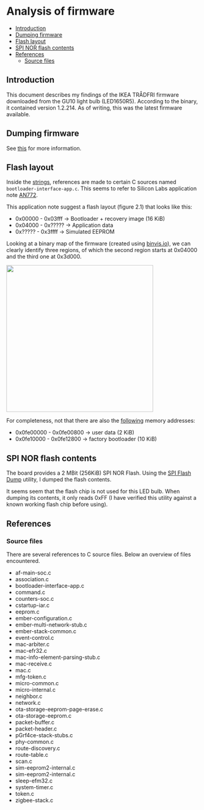 # Analysis of firmware

* [Introduction](#introduction)
* [Dumping firmware](#dumping-firmware)
* [Flash layout](#flash-layout)
* [SPI NOR flash contents](#spi-nor-flash-contents)
* [References](#references)
  * [Source files](#source-files)

## Introduction
This document describes my findings of the IKEA TRÅDFRI firmware downloaded
from the GU10 light bulb (LED1650R5). According to the binary, it contained
version 1.2.214. As of writing, this was the latest firmware available.

## Dumping firmware
See [this](../../../../docs/firmware_dumping) for more information.

## Flash layout
Inside the [strings](firmwares/ikea/led1650r5-1.2.214.strings), references are
made to certain C sources named `bootloader-interface-app.c`. This seems to
refer to Silicon Labs application note
[AN772](https://www.silabs.com/documents/public/application-notes/an772-using-legacy-application-bootloader.pdf).

This application note suggest a flash layout (figure 2.1) that looks like this:

* 0x00000 - 0x03fff -> Bootloader + recovery image (16 KiB)
* 0x04000 - 0x????? -> Application data
* 0x????? - 0x3ffff -> Simulated EEPROM

Looking at a binary map of the firmware (created using
[binvis.io](http://binvis.io)), we can clearly identify three regions, of which
the second region starts at 0x04000 and the third one at 0x3d000.

[<img src="firmwares/ikea/led1650r5-1.2.214.png" height="384">](firmwares/ikea/led1650r5-1.2.214.png)

For completeness, not that there are also the [following](https://github.com/basilfx/TRADFRI-Hacking/issues/24#issuecomment-651145045)
memory addresses:

* 0x0fe00000 - 0x0fe00800 -> user data (2 KiB)
* 0x0fe10000 - 0x0fe12800 -> factory bootloader (10 KiB)

## SPI NOR flash contents
The board provides a 2 MBit (256KiB) SPI NOR Flash. Using the
[SPI Flash Dump](firmwares/riot-os/spi_flash_dump) utility, I dumped the flash
contents.

It seems seem that the flash chip is not used for this LED bulb. When dumping
its contents, it only reads 0xFF (I have verified this utility against a known
working flash chip before using).

## References

### Source files
There are several references to C source files. Below an overview of files
encountered.

* af-main-soc.c
* association.c
* bootloader-interface-app.c
* command.c
* counters-soc.c
* cstartup-iar.c
* eeprom.c
* ember-configuration.c
* ember-multi-network-stub.c
* ember-stack-common.c
* event-control.c
* mac-arbiter.c
* mac-efr32.c
* mac-info-element-parsing-stub.c
* mac-receive.c
* mac.c
* mfg-token.c
* micro-common.c
* micro-internal.c
* neighbor.c
* network.c
* ota-storage-eeprom-page-erase.c
* ota-storage-eeprom.c
* packet-buffer.c
* packet-header.c
* pGrf4ce-stack-stubs.c
* phy-common.c
* route-discovery.c
* route-table.c
* scan.c
* sim-eeprom2-internal.c
* sim-eeprom2-internal.c
* sleep-efm32.c
* system-timer.c
* token.c
* zigbee-stack.c
